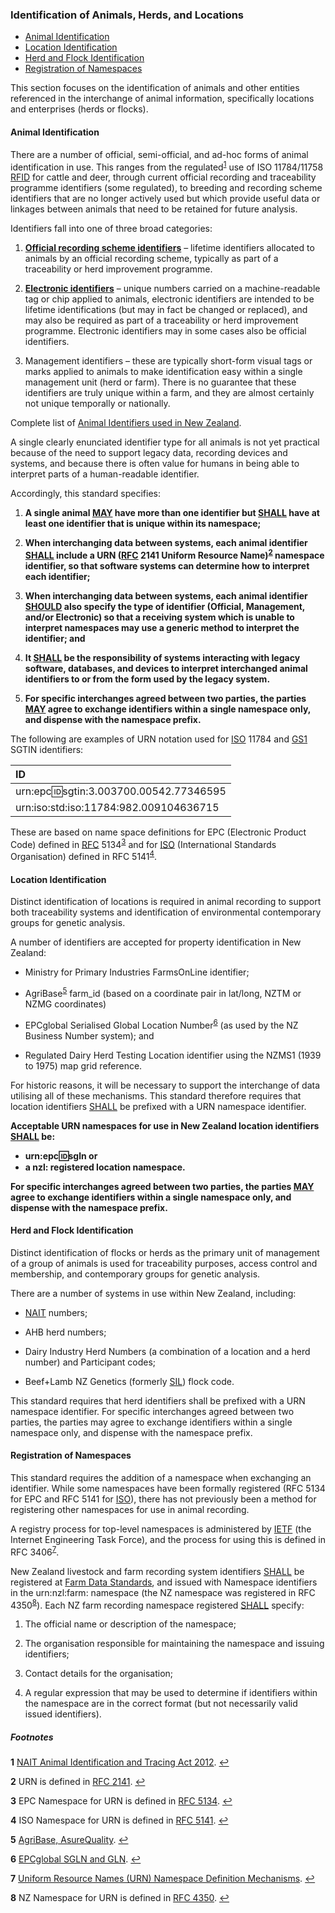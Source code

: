 ### Identification of Animals, Herds, and Locations

* [Animal Identification](#Animal-Identification)
* [Location Identification](#Location-Identification)
* [Herd and Flock Identification](#Herd-and-Flock-Identification)
* [Registration of Namespaces](#Registration-of-Namespaces)

This section focuses on the identification of animals and other entities referenced in the interchange of animal information, specifically locations and enterprises (herds or flocks). 

#### Animal Identification

There are a number of official, semi-official, and ad-hoc forms of animal identification in use. This ranges from the regulated<sup id="NAIT">[1](#f1)</sup>  use of ISO 11784/11758 [RFID](ADS_Definitions-And-Abbreviations_Interpretation.md#Definitions-And-Abbreviations) for cattle and deer, through current official recording and traceability programme identifiers (some regulated), to breeding and recording scheme identifiers that are no longer actively used but which provide useful data or linkages between animals that need to be retained for future analysis.

Identifiers fall into one of three broad categories:

1. **[Official recording scheme identifiers](ADS_Animal-Identifiers-NZ.md#Official-Recording-Scheme-Identifiers)** – lifetime identifiers allocated to animals by an official recording scheme, typically as part of a traceability or herd improvement programme.

2. **[Electronic identifiers](ADS_Animal-Identifiers-NZ.md#Electronic-Identifiers)** – unique numbers carried on a machine-readable tag or chip applied to animals, electronic identifiers are intended to be lifetime identifications (but may in fact be changed or replaced), and may also be required as part of a traceability or herd improvement programme. Electronic identifiers may in some cases also be official identifiers.

3. Management identifiers – these are typically short-form visual tags or marks applied to animals to make identification easy within a single management unit (herd or farm). There is no guarantee that these identifiers are truly unique within a farm, and they are almost certainly not unique temporally or nationally.

Complete list of [Animal Identifiers used in New Zealand](ADS_Animal-Identifiers-NZ.md).

A single clearly enunciated identifier type for all animals is not yet practical because of the need to support legacy data, recording devices and systems, and because there is often value for humans in being able to interpret parts of a human-readable identifier. 

Accordingly, this standard specifies:

1. **A single animal [MAY](ADS_Definitions-And-Abbreviations_Interpretation.md#Interpretation) have more than one identifier but [SHALL](ADS_Definitions-And-Abbreviations_Interpretation.md#Interpretation) have at least one identifier that is unique within its namespace;** 

2. **When interchanging data between systems, each animal identifier [SHALL](ADS_Definitions-And-Abbreviations_Interpretation.md#Interpretation) include a URN ([RFC](ADS_Definitions-And-Abbreviations_Interpretation.md#Definitions-And-Abbreviations) 2141 Uniform Resource Name)<sup id="URN">[2](#f2)</sup>
  namespace identifier, so that software systems can determine how to interpret each identifier;**

3. **When interchanging data between systems, each animal identifier [SHOULD](ADS_Definitions-And-Abbreviations_Interpretation.md#Interpretation) also specify the type of identifier (Official, Management, and/or Electronic) so that a receiving system which is unable to interpret namespaces may use a generic method to interpret the identifier;  and**

4. **It [SHALL](ADS_Definitions-And-Abbreviations_Interpretation.md#Interpretation) be the responsibility of systems interacting with legacy software, databases, and devices to interpret interchanged animal identifiers to or from the form used by the legacy system.** 

5. **For specific interchanges agreed between two parties, the parties [MAY](ADS_Definitions-And-Abbreviations_Interpretation.md#Interpretation) agree to exchange identifiers within a single namespace only, and dispense with the namespace prefix.**

The following are examples of URN notation used for [ISO](ADS_Definitions-And-Abbreviations_Interpretation.md#Definitions-And-Abbreviations) 11784 and [GS1](ADS_Definitions-And-Abbreviations_Interpretation.md#Definitions-And-Abbreviations) SGTIN identifiers:

ID|
:---|
urn:epc:id:sgtin:3.003700.00542.77346595|
urn:iso:std:iso:11784:982.009104636715|

These are based on name space definitions for EPC (Electronic Product Code) defined in [RFC](ADS_Definitions-And-Abbreviations_Interpretation.md#Definitions-And-Abbreviations) 5134<sup id="ECP">[3](#f3)</sup>  and for [ISO](ADS_Definitions-And-Abbreviations_Interpretation.md#Definitions-And-Abbreviations) (International Standards Organisation) defined in RFC 5141<sup id="ISO">[4](#f4)</sup>. 

#### Location Identification

Distinct identification of locations is required in animal recording to support both traceability systems and identification of environmental contemporary groups for genetic analysis. 

A number of identifiers are accepted for property identification in New Zealand:

* Ministry for Primary Industries FarmsOnLine identifier;

* AgriBase<sup id="AgriBase">[5](#f5)</sup>  farm_id (based on a coordinate pair in lat/long, NZTM or NZMG coordinates)

* EPCglobal Serialised Global Location Number<sup id="ECPG">[6](#f6)</sup>  (as used by the NZ Business Number system); and

* Regulated Dairy Herd Testing Location identifier using the NZMS1 (1939 to 1975) map grid reference.

For historic reasons, it will be necessary to support the interchange of data utilising all of these mechanisms. This standard therefore requires that location identifiers [SHALL](ADS_Definitions-And-Abbreviations_Interpretation.md#Interpretation) be prefixed with a URN namespace identifier. 

**Acceptable URN namespaces for use in New Zealand location identifiers [SHALL](docs/ADS_Definitions-And-Abbreviations_Interpretation.md#Interpretation) be:**
* **urn:epc:id:sgln or**
* **a nzl: registered location namespace.**

**For specific interchanges agreed between two parties, the parties [MAY](docs/ADS_Definitions-And-Abbreviations_Interpretation.md#Interpretation) agree to exchange identifiers within a single namespace only, and dispense with the namespace prefix.**

#### Herd and Flock Identification

Distinct identification of flocks or herds as the primary unit of management of a group of animals is used for traceability purposes, access control and membership, and contemporary groups for genetic analysis. 

There are a number of systems in use within New Zealand, including:

* [NAIT](ADS_Definitions-And-Abbreviations_Interpretation.md#Definitions-And-Abbreviations) numbers;

* AHB herd numbers;

* Dairy Industry Herd Numbers (a combination of a location and a herd number) and Participant codes;

* Beef+Lamb NZ Genetics (formerly [SIL](ADS_Definitions-And-Abbreviations_Interpretation.md#Definitions-And-Abbreviations)) flock code.

This standard requires that herd identifiers shall be prefixed with a URN namespace identifier. For specific interchanges agreed between two parties, the parties may agree to exchange identifiers within a single namespace only, and dispense with the namespace prefix.

#### Registration of Namespaces

This standard requires the addition of a namespace when exchanging an identifier. While some namespaces have been formally registered (RFC 5134 for EPC and RFC 5141 for [ISO](ADS_Definitions-And-Abbreviations_Interpretation.md#Definitions-And-Abbreviations)), there has not previously been a method for registering other namespaces for use in animal recording.

A registry process for top-level namespaces is administered by [IETF](ADS_Definitions-And-Abbreviations_Interpretation.md#Definitions-And-Abbreviations) (the Internet Engineering Task Force), and the process for using this is defined in RFC 3406<sup id="URN/Def">[7](#f7)</sup>.

New Zealand livestock and farm recording system identifiers [SHALL](ADS_Definitions-And-Abbreviations_Interpretation.md#Interpretation) be registered at [Farm Data Standards](https://github.com/Datalinker-Org/Farm-Data-Standards/blob/master/Information%20for%20Customers/FarmDataStandards_Namespaces-for-Farm-Data-Identifiers.md#Registering-your-Namespace-Identifier), and issued with Namespace identifiers in the urn:nzl:farm: namespace (the NZ namespace was registered in RFC 4350<sup id="NZURN">[8](#f8)</sup>). Each NZ farm recording namespace registered [SHALL](ADS_Definitions-And-Abbreviations_Interpretation.md#Interpretation) specify:

1. The official name or description of the namespace;

2. The organisation responsible for maintaining the namespace and issuing identifiers;

3. Contact details for the organisation;

4. A regular expression that may be used to determine if identifiers within the namespace are in the correct format (but not necessarily valid issued identifiers).

##### Footnotes

<b id="f1">1</b> [NAIT Animal Identification and Tracing Act 2012](http://www.legislation.govt.nz/act/public/2012/0002/latest/DLM3430220.html). [↩](#NAIT)

<b id="f2">2</b> URN is defined in [RFC 2141](http://tools.ietf.org/html/rfc2141). [↩](#URN)

<b id="f3">3</b> EPC Namespace for URN is defined in [RFC 5134](http://tools.ietf.org/html/rfc5134). [↩](#ECP)

<b id="f4">4</b> ISO Namespace for URN is defined in [RFC 5141](http://tools.ietf.org/html/rfc5141). [↩](#ISO)

<b id="f5">5</b> [AgriBase, AsureQuality](https://www.asurequality.com/our-solutions/agribase/). [↩](#AgriBase)

<b id="f6">6</b> [EPCglobal SGLN and GLN](https://www.gs1.org/standards). [↩](#ECPG)

<b id="f7">7</b> [Uniform Resource Names (URN) Namespace Definition Mechanisms](http://www.ietf.org/rfc/rfc3406.txt). [↩](#URN/Def)

<b id="f8">8</b> NZ Namespace for URN is defined in [RFC 4350](http://tools.ietf.org/html/rfc4350). [↩](#NZURN)
